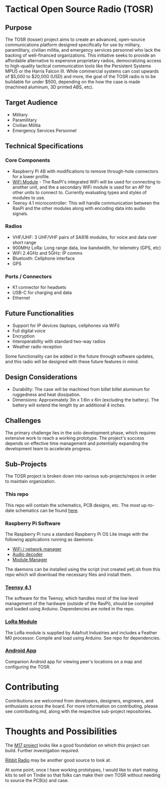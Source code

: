 # Tactical Open Source Radio (TOSR)
## Purpose
The TOSR (tosser) project aims to create an advanced, open-source communications platform designed specifically for use by military, paramilitary, civilian militia, and emergency services personnel who lack the backing of well-financed organizations. This initiative seeks to provide an affordable alternative to expensive proprietary radios, democratizing access to high-quality tactical communication tools like the Persistent Systems MPU5 or the Harris Falcon III. While commercial systems can cost upwards of $5,000 to $20,000 (USD) and more, the goal of the TOSR radio is to be buildable for under $500, depending on the how the case is made (machined aluminum, 3D printed ABS, etc).

## Target Audience
- Military
- Paramilitary
- Civilian Militia
- Emergency Services Personnel

## Technical Specifications
### Core Components
- Raspberry Pi 4B with modifications to remove through-hole connectors for a lower profile.
- [WiFi Module]() - The RasPi's integrated WiFi will be used for connecting to another unit, and the a secondary WiFi module is used for an AP for other units to connect to. Currently evaluating types and styles of modules to use.
- Teensy 4.1 microcontroller: This will handle communication between the RasPi and the other modules along with encoding data into audio signals.
### Radios
- VHF/UHF: 3 UHF/VHF pairs of SA818 modules, for voice and data over short range
- 900MHz LoRa: Long range data, low bandwidth, for telemetry (GPS, etc)
- WiFi 2.4GHz and 5GHz: IP comms
- Bluetooth: Cellphone interface
- GPS
### Ports / Connectors
- K1 connector for headsets
- USB-C for charging and data
- Ethernet

## Future Functionalities
- Support for IP devices (laptops, cellphones via WiFi)
- Full digital voice
- Encryption
- Interoperability with standard two-way radios
- Weather radio reception

Some functionality can be added in the future through software updates, and this radio will be designed with these future features in mind. 

## Design Considerations
- Durability: The case will be machined from billet billet aluminum for ruggedness and heat dissipation.
- Dimensions: Approximately 3in x 1.6in x 6in (excluding the battery). The battery will extend the length by an additional 4 inches.

## Challenges
The primary challenge lies in the solo development phase, which requires extensive work to reach a working prototype. The project's success depends on effective time management and potentially expanding the development team to accelerate progress.

## Sub-Projects
The TOSR project is broken down into various sub-projects/repos in order to maintain organization.

### This repo
This repo will contain the schematics, PCB designs, etc. The most up-to-date schematics can be found [here](https://oshwlab.com/andrewmcdan/raspi-cm4-carrier).

### Raspberry Pi Software
The Raspberry Pi runs a standard Raspberry Pi OS Lite image with the following applications running as daemons:
- [WiFi / network manager](https://github.com/andrewmcdan/TOSR-RPi-network-manager)
- [Audio decoder](https://github.com/andrewmcdan/TOSR-RPi-Audo-Decoder)
- [Module Manager](https://github.com/andrewmcdan/TOSR-RPi-Module-Manager)

The daemons can be installed using the script (not created yet).sh from this repo which will download the necessary files and install them.

### [Teensy 4.1](https://github.com/andrewmcdan/TOSR-Teensy)
The software for the Teensy, which handles most of the low level management of the hardware (outside of the RasPi), should be compiled and loaded using Arduino. Dependencies are noted in the repo.

### [LoRa Module](https://github.com/andrewmcdan/TOSR-LoRa-Feather-M0)
The LoRa module is supplied by Adafruit Industries and includes a Feather M0 processor. Compile and load using Arduino. See repo for dependencies. 

### [Android App]()
Companion Android app for viewing peer's locations on a map and configuring the TOSR.

# Contributing
Contributions are welcomed from developers, designers, engineers, and enthusiasts across the board. For more information on contributing, please see contributing.md, along with the respective sub-project repositories.

# Thoughts and Possibilities
The [M17 project](https://m17project.org/) looks like a good foundation on which this project can build. Further investigation required. 

[Ribbit Radio](https://www.ribbitradio.org/#/) may be another good source to look at.

At some point, once I have working prototypes, I would like to start making kits to sell on Tindie so that folks can make their own TOSR without needing to source the PCB(s) and case.